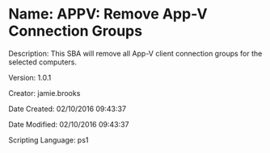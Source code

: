 ﻿# Name: APPV: Remove App-V Connection Groups

Description: This SBA will remove all App-V client connection groups for the selected computers.

Version: 1.0.1

Creator: jamie.brooks

Date Created: 02/10/2016 09:43:37

Date Modified: 02/10/2016 09:43:37

Scripting Language: ps1

